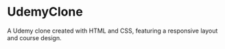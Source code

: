 # UdemyClone

A Udemy clone created with HTML and CSS, featuring a responsive layout and course design.

